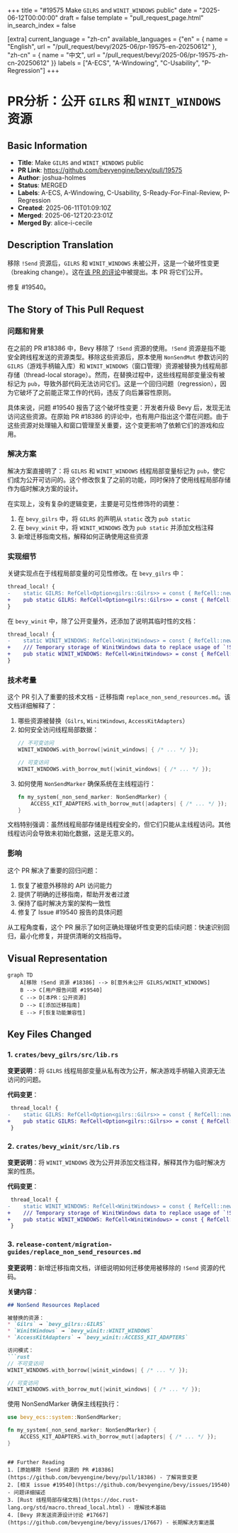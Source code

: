 +++
title = "#19575 Make `GILRS` and `WINIT_WINDOWS` public"
date = "2025-06-12T00:00:00"
draft = false
template = "pull_request_page.html"
in_search_index = false

[extra]
current_language = "zh-cn"
available_languages = {"en" = { name = "English", url = "/pull_request/bevy/2025-06/pr-19575-en-20250612" }, "zh-cn" = { name = "中文", url = "/pull_request/bevy/2025-06/pr-19575-zh-cn-20250612" }}
labels = ["A-ECS", "A-Windowing", "C-Usability", "P-Regression"]
+++

# PR分析：公开 `GILRS` 和 `WINIT_WINDOWS` 资源

## Basic Information
- **Title**: Make `GILRS` and `WINIT_WINDOWS` public
- **PR Link**: https://github.com/bevyengine/bevy/pull/19575
- **Author**: joshua-holmes
- **Status**: MERGED
- **Labels**: A-ECS, A-Windowing, C-Usability, S-Ready-For-Final-Review, P-Regression
- **Created**: 2025-06-11T01:09:10Z
- **Merged**: 2025-06-12T20:23:01Z
- **Merged By**: alice-i-cecile

## Description Translation
移除 `!Send` 资源后，`GILRS` 和 `WINIT_WINDOWS` 未被公开，这是一个破坏性变更（breaking change）。这在[该 PR 的评论](https://github.com/bevyengine/bevy/pull/18386#issuecomment-2954209010)中被提出。本 PR 将它们公开。

修复 #19540。

## The Story of This Pull Request

### 问题和背景
在之前的 PR #18386 中，Bevy 移除了 `!Send` 资源的使用。`!Send` 资源是指不能安全跨线程发送的资源类型。移除这些资源后，原本使用 `NonSendMut` 参数访问的 `GILRS`（游戏手柄输入库）和 `WINIT_WINDOWS`（窗口管理）资源被替换为线程局部存储（thread-local storage）。然而，在替换过程中，这些线程局部变量没有被标记为 `pub`，导致外部代码无法访问它们。这是一个回归问题（regression），因为它破坏了之前能正常工作的代码，违反了向后兼容性原则。

具体来说，问题 #19540 报告了这个破坏性变更：开发者升级 Bevy 后，发现无法访问这些资源。在原始 PR #18386 的评论中，也有用户指出这个潜在问题。由于这些资源对处理输入和窗口管理至关重要，这个变更影响了依赖它们的游戏和应用。

### 解决方案
解决方案直接明了：将 `GILRS` 和 `WINIT_WINDOWS` 线程局部变量标记为 `pub`，使它们成为公开可访问的。这个修改恢复了之前的功能，同时保持了使用线程局部存储作为临时解决方案的设计。

在实现上，没有复杂的逻辑变更，主要是可见性修饰符的调整：
1. 在 `bevy_gilrs` 中，将 `GILRS` 的声明从 `static` 改为 `pub static`
2. 在 `bevy_winit` 中，将 `WINIT_WINDOWS` 改为 `pub static` 并添加文档注释
3. 新增迁移指南文档，解释如何正确使用这些资源

### 实现细节
关键实现点在于线程局部变量的可见性修改。在 `bevy_gilrs` 中：

```diff
thread_local! {
-    static GILRS: RefCell<Option<gilrs::Gilrs>> = const { RefCell::new(None) };
+    pub static GILRS: RefCell<Option<gilrs::Gilrs>> = const { RefCell::new(None) };
}
```

在 `bevy_winit` 中，除了公开变量外，还添加了说明其临时性的文档：

```diff
thread_local! {
-    static WINIT_WINDOWS: RefCell<WinitWindows> = const { RefCell::new(WinitWindows::new()) };
+    /// Temporary storage of WinitWindows data to replace usage of `!Send` resources...
+    pub static WINIT_WINDOWS: RefCell<WinitWindows> = const { RefCell::new(WinitWindows::new()) };
}
```

### 技术考量
这个 PR 引入了重要的技术文档 - 迁移指南 `replace_non_send_resources.md`。该文档详细解释了：
1. 哪些资源被替换（`Gilrs`, `WinitWindows`, `AccessKitAdapters`）
2. 如何安全访问线程局部数据：
   ```rust
   // 不可变访问
   WINIT_WINDOWS.with_borrow(|winit_windows| { /* ... */ });
   
   // 可变访问
   WINIT_WINDOWS.with_borrow_mut(|winit_windows| { /* ... */ });
   ```
3. 如何使用 `NonSendMarker` 确保系统在主线程运行：
   ```rust
   fn my_system(_non_send_marker: NonSendMarker) {
       ACCESS_KIT_ADAPTERS.with_borrow_mut(|adapters| { /* ... */ });
   }
   ```

文档特别强调：虽然线程局部存储是线程安全的，但它们只能从主线程访问。其他线程访问会导致未初始化数据，这是无意义的。

### 影响
这个 PR 解决了重要的回归问题：
1. 恢复了被意外移除的 API 访问能力
2. 提供了明确的迁移指南，帮助开发者过渡
3. 保持了临时解决方案的架构一致性
4. 修复了 Issue #19540 报告的具体问题

从工程角度看，这个 PR 展示了如何正确处理破坏性变更的后续问题：快速识别回归，最小化修复，并提供清晰的文档指导。

## Visual Representation

```mermaid
graph TD
    A[移除 !Send 资源 #18386] --> B[意外未公开 GILRS/WINIT_WINDOWS]
    B --> C[用户报告问题 #19540]
    C --> D[本PR：公开资源]
    D --> E[添加迁移指南]
    E --> F[恢复功能兼容性]
```

## Key Files Changed

### 1. `crates/bevy_gilrs/src/lib.rs`
**变更说明**：将 `GILRS` 线程局部变量从私有改为公开，解决游戏手柄输入资源无法访问的问题。

**代码变更**：
```diff
 thread_local! {
-    static GILRS: RefCell<Option<gilrs::Gilrs>> = const { RefCell::new(None) };
+    pub static GILRS: RefCell<Option<gilrs::Gilrs>> = const { RefCell::new(None) };
 }
```

### 2. `crates/bevy_winit/src/lib.rs`
**变更说明**：将 `WINIT_WINDOWS` 改为公开并添加文档注释，解释其作为临时解决方案的性质。

**代码变更**：
```diff
 thread_local! {
-    static WINIT_WINDOWS: RefCell<WinitWindows> = const { RefCell::new(WinitWindows::new()) };
+    /// Temporary storage of WinitWindows data to replace usage of `!Send` resources...
+    pub static WINIT_WINDOWS: RefCell<WinitWindows> = const { RefCell::new(WinitWindows::new()) };
 }
```

### 3. `release-content/migration-guides/replace_non_send_resources.md`
**变更说明**：新增迁移指南文档，详细说明如何迁移使用被移除的 `!Send` 资源的代码。

**关键内容**：
```markdown
## NonSend Resources Replaced

被替换的资源：
* `Gilrs` → `bevy_gilrs::GILRS`
* `WinitWindows` → `bevy_winit::WINIT_WINDOWS`
* `AccessKitAdapters` → `bevy_winit::ACCESS_KIT_ADAPTERS`

访问模式：
```rust
// 不可变访问
WINIT_WINDOWS.with_borrow(|winit_windows| { /* ... */ });

// 可变访问
WINIT_WINDOWS.with_borrow_mut(|winit_windows| { /* ... */ });
```

使用 NonSendMarker 确保主线程执行：
```rust
use bevy_ecs::system::NonSendMarker;

fn my_system(_non_send_marker: NonSendMarker) {
    ACCESS_KIT_ADAPTERS.with_borrow_mut(|adapters| { /* ... */ });
}
```
```

## Further Reading
1. [原始移除 !Send 资源的 PR #18386](https://github.com/bevyengine/bevy/pull/18386) - 了解背景变更
2. [相关 issue #19540](https://github.com/bevyengine/bevy/issues/19540) - 问题详细描述
3. [Rust 线程局部存储文档](https://doc.rust-lang.org/std/macro.thread_local.html) - 理解技术基础
4. [Bevy 非发送资源设计讨论 #17667](https://github.com/bevyengine/bevy/issues/17667) - 长期解决方案进展